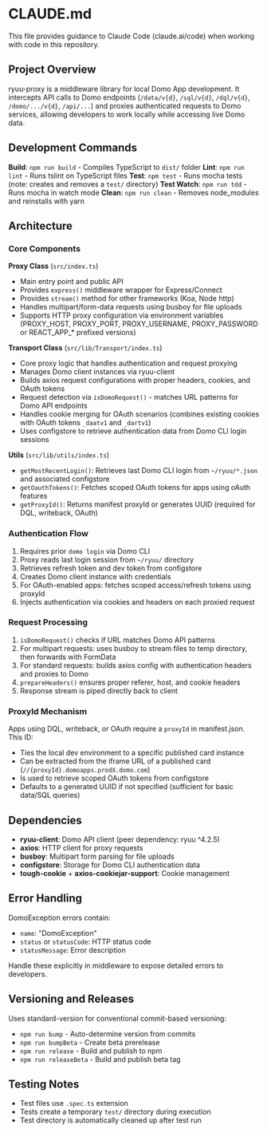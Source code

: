 # CLAUDE.md

This file provides guidance to Claude Code (claude.ai/code) when working with code in this repository.

## Project Overview

ryuu-proxy is a middleware library for local Domo App development. It intercepts API calls to Domo endpoints (`/data/v{d}`, `/sql/v{d}`, `/dql/v{d}`, `/domo/.../v{d}`, `/api/...`) and proxies authenticated requests to Domo services, allowing developers to work locally while accessing live Domo data.

## Development Commands

**Build**: `npm run build` - Compiles TypeScript to `dist/` folder
**Lint**: `npm run lint` - Runs tslint on TypeScript files
**Test**: `npm test` - Runs mocha tests (note: creates and removes a `test/` directory)
**Test Watch**: `npm run tdd` - Runs mocha in watch mode
**Clean**: `npm run clean` - Removes node_modules and reinstalls with yarn

## Architecture

### Core Components

**Proxy Class** (`src/index.ts`)
- Main entry point and public API
- Provides `express()` middleware wrapper for Express/Connect
- Provides `stream()` method for other frameworks (Koa, Node http)
- Handles multipart/form-data requests using busboy for file uploads
- Supports HTTP proxy configuration via environment variables (PROXY_HOST, PROXY_PORT, PROXY_USERNAME, PROXY_PASSWORD or REACT_APP_* prefixed versions)

**Transport Class** (`src/lib/Transport/index.ts`)
- Core proxy logic that handles authentication and request proxying
- Manages Domo client instances via ryuu-client
- Builds axios request configurations with proper headers, cookies, and OAuth tokens
- Request detection via `isDomoRequest()` - matches URL patterns for Domo API endpoints
- Handles cookie merging for OAuth scenarios (combines existing cookies with OAuth tokens `_daatv1` and `_dartv1`)
- Uses configstore to retrieve authentication data from Domo CLI login sessions

**Utils** (`src/lib/utils/index.ts`)
- `getMostRecentLogin()`: Retrieves last Domo CLI login from `~/ryuu/*.json` and associated configstore
- `getOauthTokens()`: Fetches scoped OAuth tokens for apps using oAuth features
- `getProxyId()`: Returns manifest proxyId or generates UUID (required for DQL, writeback, OAuth)

### Authentication Flow

1. Requires prior `domo login` via Domo CLI
2. Proxy reads last login session from `~/ryuu/` directory
3. Retrieves refresh token and dev token from configstore
4. Creates Domo client instance with credentials
5. For OAuth-enabled apps: fetches scoped access/refresh tokens using proxyId
6. Injects authentication via cookies and headers on each proxied request

### Request Processing

1. `isDomoRequest()` checks if URL matches Domo API patterns
2. For multipart requests: uses busboy to stream files to temp directory, then forwards with FormData
3. For standard requests: builds axios config with authentication headers and proxies to Domo
4. `prepareHeaders()` ensures proper referer, host, and cookie headers
5. Response stream is piped directly back to client

### ProxyId Mechanism

Apps using DQL, writeback, or OAuth require a `proxyId` in manifest.json. This ID:
- Ties the local dev environment to a specific published card instance
- Can be extracted from the iframe URL of a published card (`//{proxyId}.domoapps.prodX.domo.com`)
- Is used to retrieve scoped OAuth tokens from configstore
- Defaults to a generated UUID if not specified (sufficient for basic data/SQL queries)

## Dependencies

- **ryuu-client**: Domo API client (peer dependency: ryuu ^4.2.5)
- **axios**: HTTP client for proxy requests
- **busboy**: Multipart form parsing for file uploads
- **configstore**: Storage for Domo CLI authentication data
- **tough-cookie** + **axios-cookiejar-support**: Cookie management

## Error Handling

DomoException errors contain:
- `name`: "DomoException"
- `status` or `statusCode`: HTTP status code
- `statusMessage`: Error description

Handle these explicitly in middleware to expose detailed errors to developers.

## Versioning and Releases

Uses standard-version for conventional commit-based versioning:
- `npm run bump` - Auto-determine version from commits
- `npm run bumpBeta` - Create beta prerelease
- `npm run release` - Build and publish to npm
- `npm run releaseBeta` - Build and publish beta tag

## Testing Notes

- Test files use `.spec.ts` extension
- Tests create a temporary `test/` directory during execution
- Test directory is automatically cleaned up after test run
